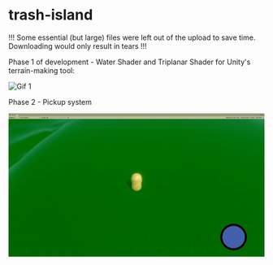 # trash-island

!!! Some essential (but large) files were left out of the upload to save time. Downloading would only result in tears !!!

Phase 1 of development - Water Shader and Triplanar Shader for Unity's terrain-making tool:

![Gif 1](./GIFs/trash0.gif)

Phase 2 - Pickup system

![Gif pickup](./GIFs/trash1.gif)
